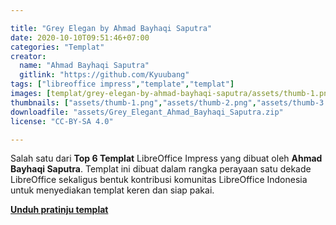 ```yaml
---

title: "Grey Elegan by Ahmad Bayhaqi Saputra"
date: 2020-10-10T09:51:46+07:00
categories: "Templat"
creator: 
  name: "Ahmad Bayhaqi Saputra"
  gitlink: "https://github.com/Kyuubang"
tags: ["libreoffice impress","template","templat"]
images: [templat/grey-elegan-by-ahmad-bayhaqi-saputra/assets/thumb-1.png]
thumbnails: ["assets/thumb-1.png","assets/thumb-2.png","assets/thumb-3.png","assets/thumb-4.png"]
downloadfile: "assets/Grey_Elegant_Ahmad_Bayhaqi_Saputra.zip"
license: "CC-BY-SA 4.0"

---
```


Salah satu dari **Top 6 Templat** LibreOffice Impress yang dibuat oleh **Ahmad Bayhaqi Saputra**. Templat ini dibuat dalam rangka perayaan satu dekade LibreOffice sekaligus bentuk kontribusi komunitas LibreOffice Indonesia untuk menyediakan templat keren dan siap pakai.

[**Unduh pratinju templat**](assets/Grey_Elegan.pdf)